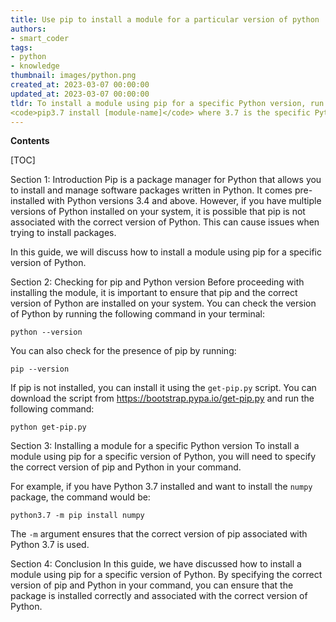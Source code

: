 ```yaml
---
title: Use pip to install a module for a particular version of python
authors:
- smart_coder
tags:
- python
- knowledge
thumbnail: images/python.png
created_at: 2023-03-07 00:00:00
updated_at: 2023-03-07 00:00:00
tldr: To install a module using pip for a specific Python version, run the following command 
<code>pip3.7 install [module-name]</code> where 3.7 is the specific Python version.
---
```


**Contents**

[TOC]

Section 1: Introduction 
Pip is a package manager for Python that allows you to install and manage software packages written in Python. It comes pre-installed with Python versions 3.4 and above. However, if you have multiple versions of Python installed on your system, it is possible that pip is not associated with the correct version of Python. This can cause issues when trying to install packages. 

In this guide, we will discuss how to install a module using pip for a specific version of Python. 

Section 2: Checking for pip and Python version 
Before proceeding with installing the module, it is important to ensure that pip and the correct version of Python are installed on your system. You can check the version of Python by running the following command in your terminal: 

```python --version``` 

You can also check for the presence of pip by running:

```pip --version``` 

If pip is not installed, you can install it using the `get-pip.py` script. You can download the script from https://bootstrap.pypa.io/get-pip.py and run the following command:

```python get-pip.py``` 

Section 3: Installing a module for a specific Python version 
To install a module using pip for a specific version of Python, you will need to specify the correct version of pip and Python in your command. 

For example, if you have Python 3.7 installed and want to install the `numpy` package, the command would be: 

```python3.7 -m pip install numpy``` 

The `-m` argument ensures that the correct version of pip associated with Python 3.7 is used. 

Section 4: Conclusion 
In this guide, we have discussed how to install a module using pip for a specific version of Python. By specifying the correct version of pip and Python in your command, you can ensure that the package is installed correctly and associated with the correct version of Python.
